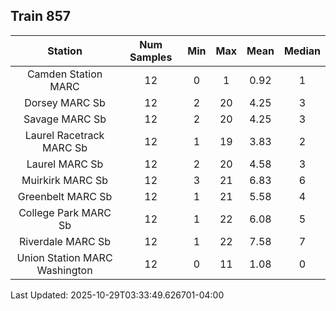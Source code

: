 ## Train 857

| Station | Num Samples | Min | Max | Mean | Median |
| :-----: | :---------: | :-: | :-: | :--: | :----: |
| Camden Station MARC | 12 | 0 | 1 | 0.92 | 1 |
| Dorsey MARC Sb | 12 | 2 | 20 | 4.25 | 3 |
| Savage MARC Sb | 12 | 2 | 20 | 4.25 | 3 |
| Laurel Racetrack MARC Sb | 12 | 1 | 19 | 3.83 | 2 |
| Laurel MARC Sb | 12 | 2 | 20 | 4.58 | 3 |
| Muirkirk MARC Sb | 12 | 3 | 21 | 6.83 | 6 |
| Greenbelt MARC Sb | 12 | 1 | 21 | 5.58 | 4 |
| College Park MARC Sb | 12 | 1 | 22 | 6.08 | 5 |
| Riverdale MARC Sb | 12 | 1 | 22 | 7.58 | 7 |
| Union Station MARC Washington | 12 | 0 | 11 | 1.08 | 0 |


Last Updated: 2025-10-29T03:33:49.626701-04:00